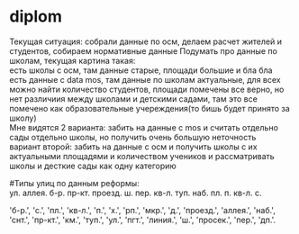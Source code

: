 # diplom
Текущая ситуация: собрали данные по осм, делаем расчет жителей и студентов, собираем нормативные данные
Подумать про данные по школам, текущая картина такая:  
есть школы с осм, там данные старые, площади большие и бла бла  
есть данные с data mos, там данные по школам актуальные, для всех можно найти количество студентов, площади помечены все верно, но нет различиия между школами и детскими садами, там это все помечено как образовательные учереждения(то бишь будет принято за школу)  
Мне видятся 2 варианта: забить на данные с mos и считать отдельно сады отдельно школы, но получить очень большую неточность  
вариант второй: забить на данные с осм и получить школы с их актуальными площадями и количеством учеников и рассматривать школы и десткие сады как одну категорию  

#Типы улиц по данным реформы:  
ул. аллея. б-р. пр-кт. проезд. ш. пер. кв-л. туп. наб. пл. п. кв-л. с.  
  
'б-р.', 'с.', 'пл.', 'кв-л.', 'п.', 'х.', 'рп.', 'мкр.', 'д.', 'проезд.', 'аллея.', 'наб.', 'снт.', 'пр-кт.', 'км.', 'туп.', 'ул.', 'пгт.', 'линия.', 'ш.', 'просек.', 'пер.', 'дп.'.
